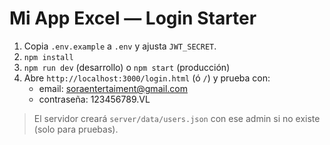 # Mi App Excel — Login Starter

1. Copia `.env.example` a `.env` y ajusta `JWT_SECRET`.
2. `npm install`
3. `npm run dev` (desarrollo) o `npm start` (producción)
4. Abre `http://localhost:3000/login.html` (ó `/`) y prueba con:
   - email: soraentertaiment@gmail.com
   - contraseña: 123456789.VL

> El servidor creará `server/data/users.json` con ese admin si no existe (solo para pruebas).
